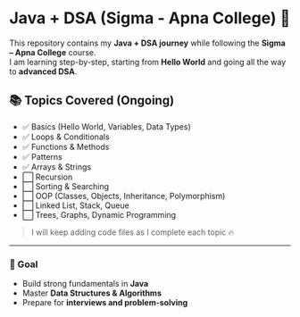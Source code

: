 # Java + DSA (Sigma - Apna College) 🚀

This repository contains my **Java + DSA journey** while following the **Sigma – Apna College** course.  
I am learning step-by-step, starting from **Hello World** and going all the way to **advanced DSA**.

## 📚 Topics Covered (Ongoing)
- ✅ Basics (Hello World, Variables, Data Types)
- ✅ Loops & Conditionals
- ✅ Functions & Methods
- ✅ Patterns
- ✅ Arrays & Strings
- ⬜ Recursion
- ⬜ Sorting & Searching
- ⬜ OOP (Classes, Objects, Inheritance, Polymorphism)
- ⬜ Linked List, Stack, Queue
- ⬜ Trees, Graphs, Dynamic Programming

> I will keep adding code files as I complete each topic 🔥

---

### 🎯 Goal
- Build strong fundamentals in **Java**
- Master **Data Structures & Algorithms**
- Prepare for **interviews and problem-solving**


